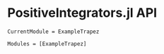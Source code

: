 # PositiveIntegrators.jl API

```@meta
CurrentModule = ExampleTrapez
```

```@autodocs
Modules = [ExampleTrapez]
```

